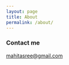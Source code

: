 ```yaml
---
layout: page
title: About
permalink: /about/
---
```



### Contact me

[mahitasree@gmail.com](mailto:mahitasree@gmail.com)
